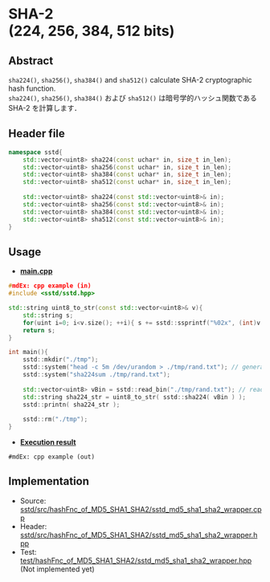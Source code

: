 # SHA-2<br/>(224, 256, 384, 512 bits)
## Abstract
`sha224()`, `sha256()`, `sha384()` and `sha512()` calculate SHA-2 cryptographic hash function.  
`sha224()`, `sha256()`, `sha384()` および `sha512()` は暗号学的ハッシュ関数である SHA-2 を計算します．

## Header file
```cpp
namespace sstd{
    std::vector<uint8> sha224(const uchar* in, size_t in_len);
    std::vector<uint8> sha256(const uchar* in, size_t in_len);
    std::vector<uint8> sha384(const uchar* in, size_t in_len);
    std::vector<uint8> sha512(const uchar* in, size_t in_len);
    
    std::vector<uint8> sha224(const std::vector<uint8>& in);
    std::vector<uint8> sha256(const std::vector<uint8>& in);
    std::vector<uint8> sha384(const std::vector<uint8>& in);
    std::vector<uint8> sha512(const std::vector<uint8>& in);
}
```

## Usage
- <u>**main.cpp**</u>
```cpp
#mdEx: cpp example (in)
#include <sstd/sstd.hpp>

std::string uint8_to_str(const std::vector<uint8>& v){
    std::string s;
    for(uint i=0; i<v.size(); ++i){ s += sstd::ssprintf("%02x", (int)v[i]); }
    return s;
}

int main(){
    sstd::mkdir("./tmp");
    sstd::system("head -c 5m /dev/urandom > ./tmp/rand.txt"); // generate 5 MB random file
    sstd::system("sha224sum ./tmp/rand.txt");
    
    std::vector<uint8> vBin = sstd::read_bin("./tmp/rand.txt"); // read all as a binary
    std::string sha224_str = uint8_to_str( sstd::sha224( vBin ) );
    sstd::printn( sha224_str );
    
    sstd::rm("./tmp");
}
```
- <u>**Execution result**</u>
```
#mdEx: cpp example (out)
```

## Implementation
- Source: [sstd/src/hashFnc_of_MD5_SHA1_SHA2/sstd_md5_sha1_sha2_wrapper.cpp](https://github.com/admiswalker/SubStandardLibrary-SSTD-/blob/master/sstd/src/hashFnc_of_MD5_SHA1_SHA2/sstd_md5_sha1_sha2_wrapper.cpp)
- Header: [sstd/src/hashFnc_of_MD5_SHA1_SHA2/sstd_md5_sha1_sha2_wrapper.hpp](https://github.com/admiswalker/SubStandardLibrary-SSTD-/blob/master/sstd/src/hashFnc_of_MD5_SHA1_SHA2/sstd_md5_sha1_sha2_wrapper.hpp)
- Test: [test/hashFnc_of_MD5_SHA1_SHA2/sstd_md5_sha1_sha2_wrapper.hpp](https://github.com/admiswalker/SubStandardLibrary-SSTD-/blob/master/test/hashFnc_of_MD5_SHA1_SHA2/sstd_md5_sha1_sha2_wrapper.hpp)
  (Not implemented yet)

